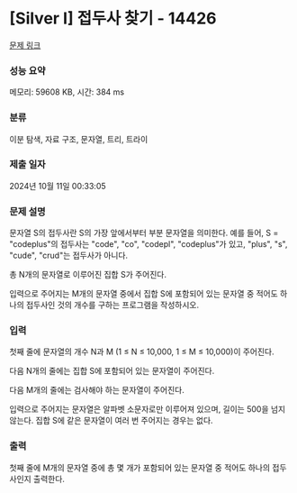 # [Silver I] 접두사 찾기 - 14426 

[문제 링크](https://www.acmicpc.net/problem/14426) 

### 성능 요약

메모리: 59608 KB, 시간: 384 ms

### 분류

이분 탐색, 자료 구조, 문자열, 트리, 트라이

### 제출 일자

2024년 10월 11일 00:33:05

### 문제 설명

<p>문자열 S의 접두사란 S의 가장 앞에서부터 부분 문자열을 의미한다. 예를 들어, S = "codeplus"의 접두사는 "code", "co", "codepl", "codeplus"가 있고, "plus", "s", "cude", "crud"는 접두사가 아니다.</p>

<p>총 N개의 문자열로 이루어진 집합 S가 주어진다.</p>

<p>입력으로 주어지는 M개의 문자열 중에서 집합 S에 포함되어 있는 문자열 중 적어도 하나의 접두사인 것의 개수를 구하는 프로그램을 작성하시오.</p>

### 입력 

 <p>첫째 줄에 문자열의 개수 N과 M (1 ≤ N ≤ 10,000, 1 ≤ M ≤ 10,000)이 주어진다. </p>

<p>다음 N개의 줄에는 집합 S에 포함되어 있는 문자열이 주어진다.</p>

<p>다음 M개의 줄에는 검사해야 하는 문자열이 주어진다.</p>

<p>입력으로 주어지는 문자열은 알파벳 소문자로만 이루어져 있으며, 길이는 500을 넘지 않는다. 집합 S에 같은 문자열이 여러 번 주어지는 경우는 없다. </p>

### 출력 

 <p>첫째 줄에 M개의 문자열 중에 총 몇 개가 포함되어 있는 문자열 중 적어도 하나의 접두사인지 출력한다.</p>

